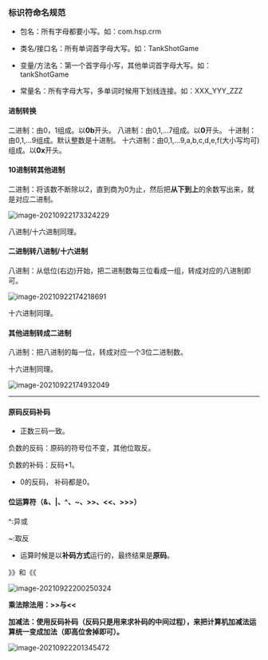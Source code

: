 ### 标识符命名规范

- 包名：所有字母都要小写。如：com.hsp.crm

- 类名/接口名：所有单词首字母大写。如：TankShotGame
- 变量/方法名：第一个首字母小写，其他单词首字母大写。如：tankShotGame
- 常量名：所有字母大写，多单词时候用下划线连接。如：XXX_YYY_ZZZ



#### 进制转换

二进制：由0，1组成。以**0b**开头。
八进制：由0,1,...7组成。以**0**开头。
十进制：由0,1,...9组成。默认整数是十进制。
十六进制：由0,1,...9,a,b,c,d,e,f(大小写均可)组成。以**0x**开头。



#### 10进制转其他进制

二进制：将该数不断除以2，直到商为0为止，然后把**从下到上**的余数写出来，就是对应二进制。

![image-20210922173324229](C:\Users\10275\AppData\Roaming\Typora\typora-user-images\image-20210922173324229.png)

八进制/十六进制同理。



#### 二进制转八进制/十六进制

八进制：从低位(右边)开始，把二进制数每三位看成一组，转成对应的八进制即可。

![image-20210922174218691](C:\Users\10275\AppData\Roaming\Typora\typora-user-images\image-20210922174218691.png)

十六进制同理。



#### 其他进制转成二进制

八进制：把八进制的每一位，转成对应一个3位二进制数。

十六进制同理。

![image-20210922174932049](C:\Users\10275\AppData\Roaming\Typora\typora-user-images\image-20210922174932049.png)



---



#### 原码反码补码

- 正数三码一致。

负数的反码：原码的符号位不变，其他位取反。

负数的补码：反码+1。

- 0的反码， 补码都是0。



#### 位运算符（&、|、^、~、>>、<<、>>>）

^:异或

~:取反

- 运算时候是以**补码方式**运行的，最终结果是**原码**。

》》和《《

<img src="C:\Users\10275\AppData\Roaming\Typora\typora-user-images\image-20210922200250324.png" alt="image-20210922200250324" style="zoom: 100%;" />



**乘法除法用：>>与<<**

**加减法：使用反码补码（反码只是用来求补码的中间过程），来把计算机加减法运算统一变成加法（即高位舍掉即可）。**



![image-20210922201345472](C:\Users\10275\AppData\Roaming\Typora\typora-user-images\image-20210922201345472.png)